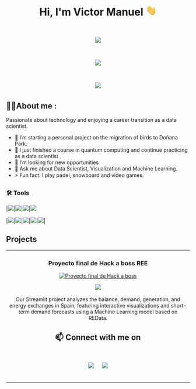 
<div align="center">
<h1 align= "center">Hi, I'm Victor Manuel <img src="https://raw.githubusercontent.com/ABSphreak/ABSphreak/master/gifs/Hi.gif" width="30px"> 
</div>

<h1 align = "center"><img src="https://i.imgur.com/wdUOw4u.png" width="800"/>
  
[![](https://img.shields.io/badge/LinkedIn-0077B5?style=for-the-badge&logo=linkedin&logoColor=white)](https://www.linkedin.com/in/victormanuelharilloparra/)

<a target="_blank" href="victormanuelhpyuma@gmail.com"><img src="https://img.shields.io/badge/-Gmail-D14836?style=for-the-badge&logo=Gmail&logoColor=white"></img></a>

 
## 👨‍💻About me : 
Passionate about technology and enjoying a career transition as a data scientist.

- 🔭 I’m starting a personal project on the migration of birds to Doñana Park.
- 🌱 I just finished a course in quantum computing and continue practicing as a data scientist
- 👯 I’m looking for new opportunities
- 💬 Ask me about Data Scientist, Visualization and Machine Learning.
- ⚡ Fun fact: I play padel, snowboard and video games.
  


### 🛠️ Tools 

 
|![](https://img.shields.io/badge/Python-FFD43B?style=for-the-badge&logo=python&logoColor=darkgreen)|![](https://img.shields.io/badge/TensorFlow-FF6F00?style=for-the-badge&logo=TensorFlow&logoColor=white)|![](https://img.shields.io/badge/scikit_learn-F7931E?style=for-the-badge&logo=scikit-learn&logoColor=white)|![](https://img.shields.io/badge/Jupyter-F37626.svg?&style=for-the-badge&logo=Jupyter&logoColor=white)


|![](https://img.shields.io/badge/conda-342B029.svg?&style=for-the-badge&logo=anaconda&logoColor=white)|![](https://img.shields.io/badge/Pandas-2C2D72?style=for-the-badge&logo=pandas&logoColor=white)|![](https://img.shields.io/badge/Numpy-777BB4?style=for-the-badge&logo=numpy&logoColor=white)|![](https://img.shields.io/badge/Plotly-239120?style=for-the-badge&logo=plotly&logoColor=white)|![](https://img.shields.io/badge/And%20More!-yellow?style=for-the-badge)|
  

## Projects
<table>
<tr>
<td width="50%">
<h3 align="center">Proyecto final de Hack a boss REE</h3>
<div align="center">
<a href="https://github.com/diegodiazgomez/PFB-Grupo-B" target="_blank"><img src="https://imgur.com/Kyb2HRu.png" width="400" alt="Proyecto final de Hack a boss"></a>
<p>
<a href="https://github.com/diegodiazgomez/PFB-Grupo-B" target="_blank">
<img src="https://img.shields.io/badge/CÓDIGO-ff9?style=for-the-badge&logo=github&logoColor=black">
</a>
</p>
<p>Our Streamlit project analyzes the balance, demand, generation, and energy exchanges in Spain, featuring interactive visualizations and short-term demand forecasts using a Machine Learning model based on REData.</p>


##  📫 Connect with me on 
<br>

<a target="_blank" href="https://www.linkedin.com/in/victormanuelharilloparra"><img src= "https://img.shields.io/badge/-LinkedIn-0077B5?style=for-the-badge&logo=Linkedin&logoColor=white"></img></a>
&emsp;
<a target="_blank" href="victormanuelhpyuma@gmail.com"><img src="https://img.shields.io/badge/-Gmail-D14836?style=for-the-badge&logo=Gmail&logoColor=white"></img></a>

<br>















<!--
**HarilloP/HarilloP** is a ✨ _special_ ✨ repository because its `README.md` (this file) appears on your GitHub profile.

Here are some ideas to get you started:

- 🔭 I’m currently working on ...
- 🌱 I’m currently learning ...
- 👯 I’m looking to collaborate on ...
- 🤔 I’m looking for help with ...
- 💬 Ask me about ...
- 📫 How to reach me: ...
- 😄 Pronouns: ...
- ⚡ Fun fact: ...
-->
